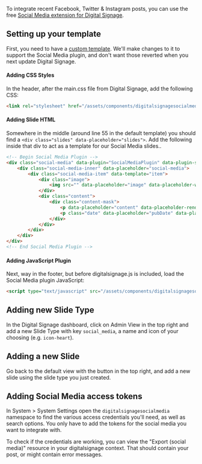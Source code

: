 To integrate recent Facebook, Twitter & Instagram posts, you can use the free [Social Media extension for Digital Signage](https://www.modmore.com/digitalsignage/extensions/social-media/). 

## Setting up your template

First, you need to have a [custom template](../Custom_Templates). We'll make changes to it to support the Social Media plugin, and don't want those reverted when you next update Digital Signage.

#### Adding CSS Styles

In the header, after the main.css file from Digital Signage, add the following CSS:

````html
<link rel="stylesheet" href="/assets/components/digitalsignagesocialmedia/socialmedia.plugin.css?hash=[[!+digitalsignage.hash]]" />
````

#### Adding Slide HTML

Somewhere in the middle (around line 55 in the default template) you should find a `<div class="slides" data-placeholder="slides">`. Add the following inside that div to act as a template for our Social Media slides..

````html
<!-- Begin Social Media Plugin -->
<div class="social-media" data-plugin="SocialMediaPlugin" data-plugin-settings="{'feed': '/ds/social-media-export.json', 'feedType': 'JSON'}">
    <div class="social-media-inner" data-placeholder="social-media">
        <div class="social-media-item" data-template="item">
            <div class="image">
                <img src="" data-placeholder="image" data-placeholder-wrapper="image" />
            </div>
            <div class="content">
                <div class="content-mask">
                    <p data-placeholder="content" data-placeholder-renders="striptags,ellipsis:80"></p>
                    <p class="date" data-placeholder="pubDate" data-placeholder-renders="date:%d %F %Y"></p>
                </div>
            </div>
        </div>
    </div>
</div>
<!-- End Social Media Plugin -->
````

#### Adding JavaScript Plugin

Next, way in the footer, but before digitalsignage.js is included, load the Social Media plugin JavaScript:

````html
<script type="text/javascript" src="/assets/components/digitalsignagesocialmedia/socialmedia.plugin.js?hash=[[!+digitalsignage.hash]]"></script>
````

## Adding new Slide Type

In the Digital Signage dashboard, click on Admin View in the top right and add a new Slide Type with key `social_media`, a name and icon of your choosing (e.g. `icon-heart`). 

## Adding a new Slide

Go back to the default view with the button in the top right, and add a new slide using the slide type you just created. 

## Adding Social Media access tokens

In System > System Settings open the `digitalsignagesocialmedia` namespace to find the various access credentials you'll need, as well as search options. You only have to add the tokens for the social media you want to integrate with.

To check if the credentials are working, you can view the "Export (social media)" resource in your digitalsignage context. That should contain your post, or might contain error messages. 